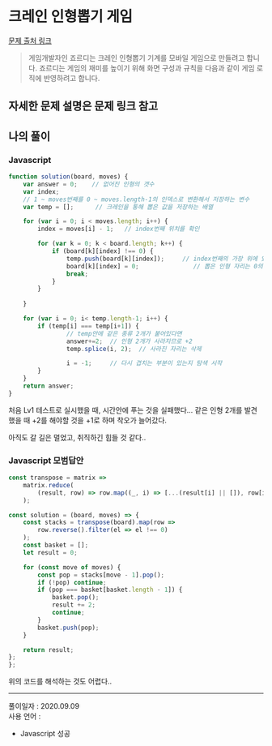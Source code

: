 # 크레인 인형뽑기 게임 
[문제 출처 링크](https://programmers.co.kr/learn/courses/30/lessons/64061)

> 게임개발자인 죠르디는 크레인 인형뽑기 기계를 모바일 게임으로 만들려고 합니다.
죠르디는 게임의 재미를 높이기 위해 화면 구성과 규칙을 다음과 같이 게임 로직에 반영하려고 합니다.

자세한 문제 설명은 문제 링크 참고
-----

## 나의 풀이

### Javascript
```javascript
function solution(board, moves) {
    var answer = 0;    // 없어진 인형의 갯수
    var index;
    // 1 ~ moves번째를 0 ~ moves.length-1의 인덱스로 변환해서 저장하는 변수
    var temp = [];      // 크레인을 통해 뽑은 값을 저장하는 배열

    for (var i = 0; i < moves.length; i++) {
        index = moves[i] - 1;   // index번째 위치를 확인

        for (var k = 0; k < board.length; k++) {
            if (board[k][index] !== 0) {
                temp.push(board[k][index]);     // index번째의 가장 위에 있는 인형 값을 temp에 저장
                board[k][index] = 0;               // 뽑은 인형 자리는 0의 값으로 입력
                break;
            }
        }
        
    }

    for (var i = 0; i< temp.length-1; i++) {
        if (temp[i] === temp[i+1]) {
                // temp안에 같은 종류 2개가 붙어있다면
                answer+=2;  // 인형 2개가 사라지므로 +2
                temp.splice(i, 2);  // 사라진 자리는 삭제

                i = -1;     // 다시 겹치는 부분이 있는지 탐색 시작
        }
    }
    return answer;
}

```

처음 Lv1 테스트로 실시했을 때, 시간안에 푸는 것을 실패했다...
같은 인형 2개를 발견했을 때 +2를 해야할 것을 +1로 하며 착오가 늘어갔다.

아직도 갈 길은 멀었고, 취직하긴 힘들 것 같다..

### Javascript 모범답안
```javascript
const transpose = matrix =>
    matrix.reduce(
        (result, row) => row.map((_, i) => [...(result[i] || []), row[i]]), []
    );

const solution = (board, moves) => {
    const stacks = transpose(board).map(row =>
        row.reverse().filter(el => el !== 0)
    );
    const basket = [];
    let result = 0;

    for (const move of moves) {
        const pop = stacks[move - 1].pop();
        if (!pop) continue;
        if (pop === basket[basket.length - 1]) {
            basket.pop();
            result += 2;
            continue;
        }
        basket.push(pop);
    }

    return result;
};
};
```
위의 코드를 해석하는 것도 어렵다..

------

풀이일자 : 2020.09.09    
사용 언어 : 
- Javascript 성공
